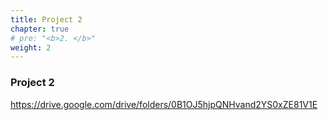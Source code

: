 ```yaml
---
title: Project 2
chapter: true
# pre: "<b>2. </b>"
weight: 2
---
```


### Project 2

https://drive.google.com/drive/folders/0B1OJ5hjpQNHvand2YS0xZE81V1E
